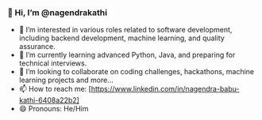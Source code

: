 ### 👋 Hi, I’m @nagendrakathi
- 👀 I’m interested in various roles related to software development, including backend development, machine learning, and quality assurance.
- 🌱 I’m currently learning advanced Python, Java, and preparing for technical interviews.
- 💞️ I’m looking to collaborate on coding challenges, hackathons, machine learning projects and more...
- 📫 How to reach me: [https://www.linkedin.com/in/nagendra-babu-kathi-6408a22b2]
- 😄 Pronouns: He/Him